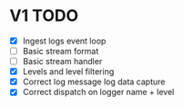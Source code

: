 # V1 TODO

- [x] Ingest logs event loop
- [ ] Basic stream format
- [ ] Basic stream handler
- [x] Levels and level filtering
- [x] Correct log message log data capture
- [x] Correct dispatch on logger name + level

